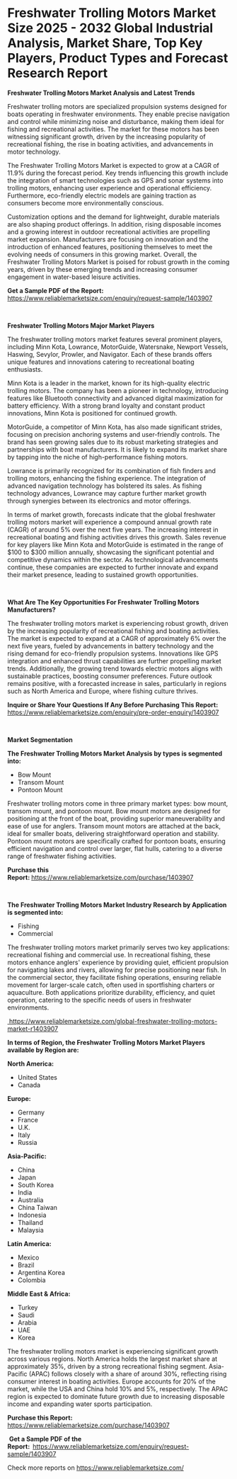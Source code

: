 <p><h1>Freshwater Trolling Motors Market Size 2025 - 2032 Global Industrial Analysis, Market Share, Top Key Players, Product Types and Forecast Research Report</h1></p><p><strong>Freshwater Trolling Motors Market Analysis and Latest Trends</strong></p>
<p><p>Freshwater trolling motors are specialized propulsion systems designed for boats operating in freshwater environments. They enable precise navigation and control while minimizing noise and disturbance, making them ideal for fishing and recreational activities. The market for these motors has been witnessing significant growth, driven by the increasing popularity of recreational fishing, the rise in boating activities, and advancements in motor technology.</p><p>The Freshwater Trolling Motors Market is expected to grow at a CAGR of 11.9% during the forecast period. Key trends influencing this growth include the integration of smart technologies such as GPS and sonar systems into trolling motors, enhancing user experience and operational efficiency. Furthermore, eco-friendly electric models are gaining traction as consumers become more environmentally conscious.</p><p>Customization options and the demand for lightweight, durable materials are also shaping product offerings. In addition, rising disposable incomes and a growing interest in outdoor recreational activities are propelling market expansion. Manufacturers are focusing on innovation and the introduction of enhanced features, positioning themselves to meet the evolving needs of consumers in this growing market. Overall, the Freshwater Trolling Motors Market is poised for robust growth in the coming years, driven by these emerging trends and increasing consumer engagement in water-based leisure activities.</p></p>
<p><strong>Get a Sample PDF of the Report:&nbsp;</strong> <a href="https://www.reliablemarketsize.com/enquiry/request-sample/1403907?utm_campaign=2747&utm_medium=2&utm_source=Github&utm_content=ia&utm_term=28032025&utm_id=freshwater-trolling-motors">https://www.reliablemarketsize.com/enquiry/request-sample/1403907</a></p>
<p>&nbsp;</p>
<p><strong>Freshwater Trolling Motors Major Market Players</strong></p>
<p><p>The freshwater trolling motors market features several prominent players, including Minn Kota, Lowrance, MotorGuide, Watersnake, Newport Vessels, Haswing, Sevylor, Prowler, and Navigator. Each of these brands offers unique features and innovations catering to recreational boating enthusiasts. </p><p>Minn Kota is a leader in the market, known for its high-quality electric trolling motors. The company has been a pioneer in technology, introducing features like Bluetooth connectivity and advanced digital maximization for battery efficiency. With a strong brand loyalty and constant product innovations, Minn Kota is positioned for continued growth.</p><p>MotorGuide, a competitor of Minn Kota, has also made significant strides, focusing on precision anchoring systems and user-friendly controls. The brand has seen growing sales due to its robust marketing strategies and partnerships with boat manufacturers. It is likely to expand its market share by tapping into the niche of high-performance fishing motors.</p><p>Lowrance is primarily recognized for its combination of fish finders and trolling motors, enhancing the fishing experience. The integration of advanced navigation technology has bolstered its sales. As fishing technology advances, Lowrance may capture further market growth through synergies between its electronics and motor offerings.</p><p>In terms of market growth, forecasts indicate that the global freshwater trolling motors market will experience a compound annual growth rate (CAGR) of around 5% over the next five years. The increasing interest in recreational boating and fishing activities drives this growth. Sales revenue for key players like Minn Kota and MotorGuide is estimated in the range of $100 to $300 million annually, showcasing the significant potential and competitive dynamics within the sector. As technological advancements continue, these companies are expected to further innovate and expand their market presence, leading to sustained growth opportunities.</p></p>
<p>&nbsp;</p>
<p><strong>What Are The Key Opportunities For Freshwater Trolling Motors Manufacturers?</strong></p>
<p><p>The freshwater trolling motors market is experiencing robust growth, driven by the increasing popularity of recreational fishing and boating activities. The market is expected to expand at a CAGR of approximately 6% over the next five years, fueled by advancements in battery technology and the rising demand for eco-friendly propulsion systems. Innovations like GPS integration and enhanced thrust capabilities are further propelling market trends. Additionally, the growing trend towards electric motors aligns with sustainable practices, boosting consumer preferences. Future outlook remains positive, with a forecasted increase in sales, particularly in regions such as North America and Europe, where fishing culture thrives.</p></p>
<p><strong>Inquire or Share Your Questions If Any Before Purchasing This Report:</strong> <a href="https://www.reliablemarketsize.com/enquiry/pre-order-enquiry/1403907?utm_campaign=2747&utm_medium=2&utm_source=Github&utm_content=ia&utm_term=28032025&utm_id=freshwater-trolling-motors">https://www.reliablemarketsize.com/enquiry/pre-order-enquiry/1403907</a></p>
<p>&nbsp;</p>
<p><strong>Market Segmentation</strong></p>
<p><strong>The Freshwater Trolling Motors Market Analysis by types is segmented into:</strong></p>
<p><ul><li>Bow Mount</li><li>Transom Mount</li><li>Pontoon Mount</li></ul></p>
<p><p>Freshwater trolling motors come in three primary market types: bow mount, transom mount, and pontoon mount. Bow mount motors are designed for positioning at the front of the boat, providing superior maneuverability and ease of use for anglers. Transom mount motors are attached at the back, ideal for smaller boats, delivering straightforward operation and stability. Pontoon mount motors are specifically crafted for pontoon boats, ensuring efficient navigation and control over larger, flat hulls, catering to a diverse range of freshwater fishing activities.</p></p>
<p><strong>Purchase this Report:&nbsp;</strong><a href="https://www.reliablemarketsize.com/purchase/1403907?utm_campaign=2747&utm_medium=2&utm_source=Github&utm_content=ia&utm_term=28032025&utm_id=freshwater-trolling-motors">https://www.reliablemarketsize.com/purchase/1403907</a></p>
<p>&nbsp;</p>
<p><strong>The Freshwater Trolling Motors Market Industry Research by Application is segmented into:</strong></p>
<p><ul><li>Fishing</li><li>Commercial</li></ul></p>
<p><p>The freshwater trolling motors market primarily serves two key applications: recreational fishing and commercial use. In recreational fishing, these motors enhance anglers' experience by providing quiet, efficient propulsion for navigating lakes and rivers, allowing for precise positioning near fish. In the commercial sector, they facilitate fishing operations, ensuring reliable movement for larger-scale catch, often used in sportfishing charters or aquaculture. Both applications prioritize durability, efficiency, and quiet operation, catering to the specific needs of users in freshwater environments.</p></p>
<p><a href="https://www.reliablemarketsize.com/global-freshwater-trolling-motors-market-r1403907?utm_campaign=2747&utm_medium=2&utm_source=Github&utm_content=ia&utm_term=28032025&utm_id=freshwater-trolling-motors">&nbsp;https://www.reliablemarketsize.com/global-freshwater-trolling-motors-market-r1403907</a></p>
<p><strong>In terms of Region, the Freshwater Trolling Motors Market Players available by Region are:</strong></p>
<p>
    <p> <strong> North America: </strong>
        <ul>
            <li>United States</li>
            <li>Canada</li>
        </ul>
        </p> 
    <p> <strong> Europe: </strong>
        <ul>
            <li>Germany</li>
            <li>France</li>
            <li>U.K.</li>
            <li>Italy</li>
            <li>Russia</li>
        </ul>
        </p> 
    <p> <strong> Asia-Pacific: </strong>
        <ul>
            <li>China</li>
            <li>Japan</li>
            <li>South Korea</li>
            <li>India</li>
            <li>Australia</li>
            <li>China Taiwan</li>
            <li>Indonesia</li>
            <li>Thailand</li>
            <li>Malaysia</li>
        </ul>
        </p> 
    <p> <strong> Latin America: </strong>
        <ul>
            <li>Mexico</li>
            <li>Brazil</li>
            <li>Argentina Korea</li>
            <li>Colombia</li>
        </ul>
        </p> 
    <p> <strong> Middle East & Africa: </strong>
        <ul>
            <li>Turkey</li>
            <li>Saudi</li>
            <li>Arabia</li>
            <li>UAE</li>
            <li>Korea</li>
        </ul>
    </p>
    </p>
<p><p>The freshwater trolling motors market is experiencing significant growth across various regions. North America holds the largest market share at approximately 35%, driven by a strong recreational fishing segment. Asia-Pacific (APAC) follows closely with a share of around 30%, reflecting rising consumer interest in boating activities. Europe accounts for 20% of the market, while the USA and China hold 10% and 5%, respectively. The APAC region is expected to dominate future growth due to increasing disposable income and expanding water sports participation.</p></p>
<p><strong>Purchase this Report: </strong><a href="https://www.reliablemarketsize.com/purchase/1403907?utm_campaign=2747&utm_medium=2&utm_source=Github&utm_content=ia&utm_term=28032025&utm_id=freshwater-trolling-motors">https://www.reliablemarketsize.com/purchase/1403907</a></p>
<p>&nbsp;<strong>Get a Sample PDF of the Report:&nbsp;&nbsp;</strong><a href="https://www.reliablemarketsize.com/enquiry/request-sample/1403907?utm_campaign=2747&utm_medium=2&utm_source=Github&utm_content=ia&utm_term=28032025&utm_id=freshwater-trolling-motors">https://www.reliablemarketsize.com/enquiry/request-sample/1403907</a></p>
<p><strong></strong></p>
<p>Check more reports on <a href="https://www.reliablemarketsize.com/?utm_campaign=2747&utm_medium=2&utm_source=Github&utm_content=ia&utm_term=28032025&utm_id=freshwater-trolling-motors">https://www.reliablemarketsize.com/</a></p>